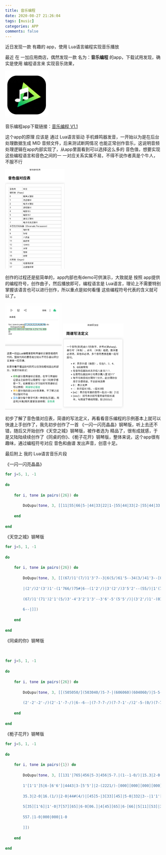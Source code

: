```yaml
---
title: 音乐编程
date: 2020-08-27 21:26:04
tags: [music]
categories: APP
comments: false
---
```


 近日发现一款 有趣的 app，使用 Lua语言编程实现音乐播放

<!--more-->



最近 在 一加应用商店，偶然发现一款 名为：**音乐编程** 的app，下载试用发现，确实是使用 编程语言来 实现音乐效果，

![image-20200906231052334](音乐编程/image/image-20200906231052334.png)



音乐编程app下载链接：[音乐编程 V1.1](https://www.shouyouzhijia.net/app/yingyuebiancheng/)



这个app的原理 应该是 通过 Lua语言驱动 手机蜂鸣器发音，一开始以为是在后台处理数据生成 MID 音频文件，后来测试断网情况 也能正常创作音乐，这说明音频处理逻辑在app内部实现了，从app里面看到可以选择这么多的 音色值，想要实现这些编程语言和音色之间的一 一对应关系实属不易，不得不说作者真是个牛人，不服不行



<img src="音乐编程/image/image-20200906232233708.png" alt="image-20200906232233708" style="zoom:50%;" />



创作的过程还是挺简单的，app内部也有demo可供演示，大致就是 按照 app提供的编程符号，创作曲子，然后播放即可，编程语言是 Lua语言，理论上不需要特别掌握该语言也可以进行创作，所以重点是如何看懂 这些编程符号代表的含义就可以了。

<img src="音乐编程/image/image-20200906232432373.png" alt="image-20200906232432373" style="zoom:50%;" />



<img src="音乐编程/image/image-20200906232543363.png" alt="image-20200906232543363" style="zoom:50%;" />



初步了解了音色值对应表，简谱的写法定义，再看看音乐编程的示例基本上就可以快速上手创作了，我先初步创作了一首 《一闪一闪亮晶晶》钢琴版，听上去还不错，随后又开始创作《天空之城》钢琴版，被作者选为 精品了，很有成就感，于是又陆陆续续创作了《同桌的你》、《栀子花开》钢琴版，整体来说，这个app很有趣味，通过编程符号对应 音色和曲谱 发出声音，创意十足。



最后附上 我的 Lua语言音乐片段

《一闪一闪亮晶晶》

```lua
for j=5, 1, -1

do

	for i, tone in pairs({26}) do

		DoQupu(tone, 3, [[11|55|66|5-|44|33|22|1-|55|44|33|2-|55|44|33|2-|11|55|66|5-|4433|221-]])

	end

end
```



《天空之城》钢琴版

```lua
for j=5, 1, -1

do

	for i, tone in pairs({26}) do

		DoQupu(tone, 3, [[(67/)1'(7/)1'3'7--3|6(5/)61'5--34(3/)41'3--[01'1'6]7(4/#)4#7|7--(67/)1'(7/)1'3'7--3|6(5/)61'5--3|4(1'7)71'

		|(2'/)2'(3')1'-(1'766/)75#|6--(1'2'/)|3'(2'/)3'5'2'--(55/)|1'(7/)1'3'|3'---|

		(67/)1'(71')2'1'(5/)3'-4'3'2'1'3'--3'6'-5'(5'5'/)|(3'2'/)1'-(01'/)2'(1'/)2'5'|3'--3'6'-5'(5'5'/)(3'2'/)1'-(01'/)2'(1'/)2'7|

		6--|]])

	end

end

```



《同桌的你》钢琴版

```lua


for j=5, 1, -1

do 

	for i, tone in pairs({26}) do

		DoQupu(tone, 3, [[(505050/](503040/)5-7-|(606060)(604060/)|5-5-(505050)(507060)|5-40(0/)|(404040/)(403020/)(1--)1(0/)(1'-1'-1'-/)(1'-5-6-/)1'-(1'/)3'--|

		(2'-2'-2'-/)(2'-1'-7-/)|6--6--|(7-7-7-/)(7-7-1'-/)2'-5-(0/)(7-7-1'-/)(2'-1'-7-/)(1'--1'--)(1'--1'---)]])

	end

end

```



《栀子花开》钢琴版



```lua
for j=5, 1, -1

do

	for i, tone in pairs({1}) do

		DoQupu(tone, 3, [[131'|765|456|5-3|456|5-7.|(1--1-0/)|15.3|2-0|1[11][12]|2-0|4-(4/)|[45]5[5./]-|331|2-0|335|3-0|

		1'[1'1']5|6-[6'6']|4443|3-[5'5']|2-(2221/)-[000][000][000][000]|

		35.3|2-0|16.(1/)|2-0|44#(4/)|[45]5-|3[33][45]|5-0|332|3--|1'1'[56]|6-[7.7.]|4[44]4|5-[55.]|22[23]|1--|0|

		5[35][1'6]|1'-0|7[57][65]|6-0[06.]|4[45][65]|6-[66]|5[11][53]|3--|5[35][1'6]|1'-0|7[57][65]|6-(0/)(6./)|4[45][65]|6--|

		557.|1-0|000|000|1-0

		]])

	end

end

```



